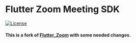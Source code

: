

# Flutter Zoom Meeting SDK


[![License](https://img.shields.io/badge/License-Apache%202.0-blue.svg)](https://opensource.org/licenses/Apache-2.0)

#### This is a fork of [Flutter_Zoom](https://github.com/zoualfkar15/flutter_zoom_meeting_sdk) with some needed changes.
